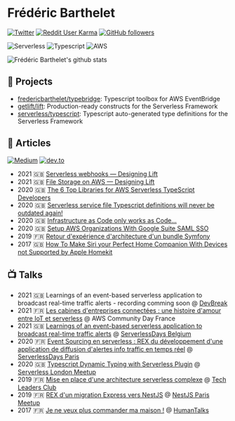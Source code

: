 # Frédéric Barthelet

[![Twitter](https://img.shields.io/twitter/follow/bartheletf.svg?style=social&label=@bartheletf)](https://twitter.com/bartheletf)
[![Reddit User Karma](https://img.shields.io/reddit/user-karma/combined/bartheletf?label=reddit&style=social)](https://www.reddit.com/user/bartheletf)
[![GitHub followers](https://img.shields.io/github/followers/fredericbarthelet?style=social)](https://github.com/fredericbarthelet)

![Serverless](https://img.shields.io/badge/Serverless-%23FFFFFF?logo=serverless&logoColor=red&style=for-the-badge)
![Typescript](https://img.shields.io/badge/typescript%20-%23FFFFFF.svg?&style=for-the-badge&logo=typescript&logoColor=blue)
![AWS](https://img.shields.io/badge/AWS-%23FFFFFF?logo=amazon-aws&logoColor=orange&style=for-the-badge)

![Frédéric Barthelet's github stats](https://github-readme-stats.vercel.app/api?username=fredericbarthelet&count_private=true&show_icons=true&hide_border=true&custom_title=Github%20Stats)

## 🚀 Projects

- [fredericbarthelet/typebridge](https://github.com/fredericbarthelet/typebridge): Typescript toolbox for AWS EventBridge
- [getlift/lift](https://github.com/getlift/lift): Production-ready constructs for the Serverless Framework
- [serverless/typescript](https://github.com/serverless/typescript): Typescript auto-generated type definitions for the Serverless Framework

## 📖 Articles

[![Medium](https://img.shields.io/badge/medium-@fbarthelet-black?style=social&logo=medium)](https://medium.com/@fbarthelet)
[![dev.to](https://img.shields.io/badge/dev.to-@fredericbarthelet-black?style=social&logo=dev.to)](https://dev.to/fredericbarthelet)

- 2021 🇬🇧 [Serverless webhooks — Designing Lift](https://medium.com/serverless-transformation/serverless-webhooks-designing-lift-d01fcdca2bd5)
- 2021 🇬🇧 [File Storage on AWS — Designing Lift](https://medium.com/serverless-transformation/file-storage-on-aws-designing-lift-1caf8c7b9bb0)
- 2020 🇬🇧 [The 6 Top Libraries for AWS Serverless TypeScript Developers](https://medium.com/serverless-transformation/the-awesome-libraries-of-aws-typescript-serverless-developers-c50e859a0ef0)
- 2020 🇬🇧 [Serverless service file Typescript definitions will never be outdated again!](https://medium.com/serverless-transformation/serverless-service-file-typescript-definitions-will-never-be-outdated-again-f5c0d2a80e95)
- 2020 🇬🇧 [Infrastructure as Code only works as Code…](https://medium.com/serverless-transformation/infrastructure-as-code-only-works-as-code-a8f0072b29cf)
- 2020 🇬🇧 [Setup AWS Organizations With Google Suite SAML SSO](https://medium.com/serverless-transformation/setup-aws-organizations-with-google-suite-saml-sso-7e676f5ed3e1)
- 2019 🇫🇷 [Retour d'expérience d'architecture d'un bundle Symfony](https://afsy.fr/avent/2019/18-rex-implementation-bundle-symfony)
- 2017 🇬🇧 [How To Make Siri your Perfect Home Companion With Devices not Supported by Apple Homekit](https://blog.theodo.com/2017/08/make-siri-perfect-home-companion-devices-not-supported-apple-homekit/)

## 📺 Talks

- 2021 🇬🇧 Learnings of an event-based serverless application to broadcast real-time traffic alerts - recording comming soon @ [DevBreak](https://www.devbreak.io/)
- 2021 🇫🇷 [Les cabines d'entreprises connectées : une histoire d'amour entre IoT et serverless](https://youtu.be/RwAEUx55Zew?t=21760) @ AWS Community Day France
- 2021 🇬🇧 [Learnings of an event-based serverless application to broadcast real-time traffic alerts](https://www.youtube.com/watch?v=AJir5savltM) @ [ServerlessDays Belgium](https://www.meetup.com/fr-FR/ServerlessDays-Belgium/)
- 2020 🇫🇷 [Event Sourcing en serverless : REX du développement d'une application de diffusion d'alertes info traffic en temps réel](https://www.youtube.com/watch?v=w_7dz77P9DE) @ [ServerlessDays Paris](https://paris.serverlessdays.io/)
- 2020 🇬🇧 [Typescript Dynamic Typing with Serverless Plugin](https://www.youtube.com/watch?v=s0nX_MDSDag) @ [Serverless London Meetup](https://www.meetup.com/Serverless-London/)
- 2019 🇫🇷 [Mise en place d'une architecture serverless complexe](https://www.youtube.com/watch?v=2n9AWXvb32E) @ [Tech Leaders Club](https://www.techleaders.club)
- 2019 🇫🇷 [REX d'un migration Express vers NestJS](https://www.youtube.com/watch?v=nNrt-6j18_w) @ [NestJS Paris Meetup](https://www.meetup.com/NestJS-Paris-Meetup/)
- 2017 🇫🇷 [Je ne veux plus commander ma maison !](https://www.youtube.com/watch?v=QE-BuO4EjuM) @ [HumanTalks](https://humantalks.com)
